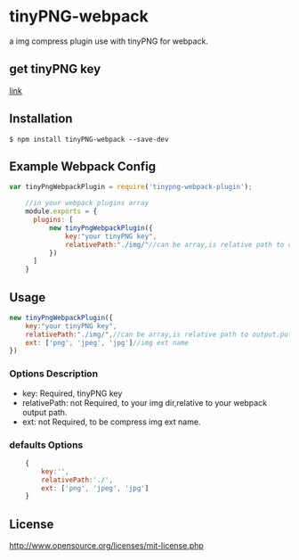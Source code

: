 # tinyPNG-webpack

a img compress plugin use with tinyPNG for webpack.

## get tinyPNG key

[link](https://tinypng.com/developers)

## Installation

`$ npm install tinyPNG-webpack --save-dev`

## Example Webpack Config

```javascript
var tinyPngWebpackPlugin = require('tinypng-webpack-plugin');

    //in your webpack plugins array
    module.exports = {
      plugins: [
          new tinyPngWebpackPlugin({
              key:"your tinyPNG key",
              relativePath:"./img/"//can be array,is relative path to output.puth
          })
      ]
    }
```
## Usage
```javascript
new tinyPngWebpackPlugin({
    key:"your tinyPNG key",
    relativePath:"./img/",//can be array,is relative path to output.puth
    ext: ['png', 'jpeg', 'jpg']//img ext name
})
```
### Options Description
* key: Required, tinyPNG key
* relativePath: not Required, to your img dir,relative to your webpack output path.
* ext: not Required, to be compress img ext name.

### defaults Options
```javascript
    {
        key:'',
        relativePath:'./',
        ext: ['png', 'jpeg', 'jpg']
    }
```

## License
http://www.opensource.org/licenses/mit-license.php
